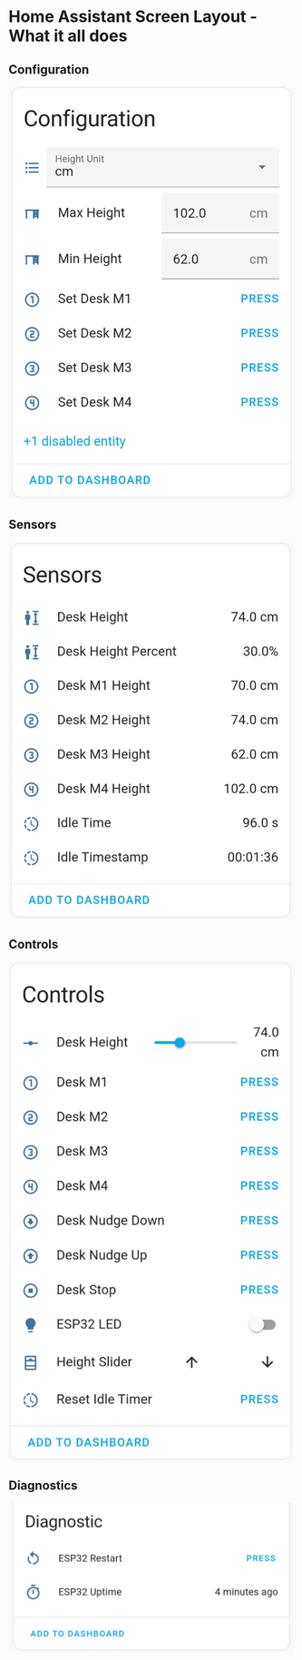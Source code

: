 # Home Assistant Screen Layout - What it all does

## Configuration 

![](images/DeskUpPro-Configuration.jpg)


## Sensors

![](images/DeskUpPro-Sensors.jpg)


## Controls

![](images/DeskUpPro-Controls.jpg)


## Diagnostics

![](images/DeskUpPro-Diagnostics.jpg)


